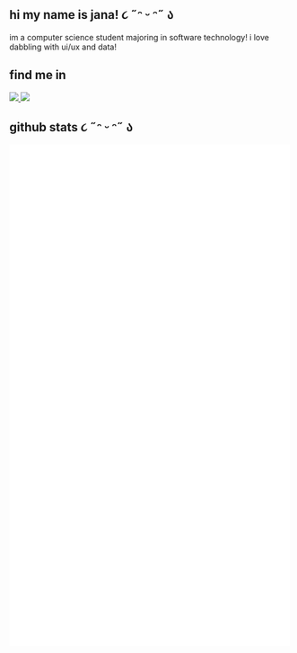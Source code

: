 ## hi my name is jana!  ૮ ˶ᵔ ᵕ ᵔ˶ ა

im a computer science student majoring in software technology! i love dabbling with ui/ux and data!

## find me in
<span>
  <a href="https://www.linkedin.com/in/jana-marie-bantolino/">
    <img src="https://img.shields.io/badge/LinkedIn-0077B5?style=for-the-badge&logo=linkedin&logoColor=white"/>
  </a>
    <a href="https://anaj00.is-a.dev/">
    <img src="https://img.shields.io/badge/WEBSITE-FFFFFF?style=for-the-badge&logoColor=white)"/>
  </a>
</span>

## github stats ૮ ˶ᵔ ᵕ ᵔ˶ ა
<img src="/github-metrics.svg" alt="Metrics" width="500"></p>



